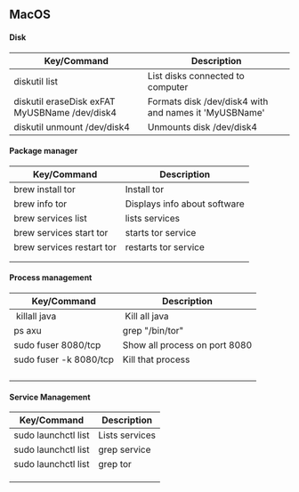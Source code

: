 ## MacOS

#### Disk
| Key/Command | Description |
| ----------- | ----------- |
| diskutil list | List disks connected to computer |
| diskutil eraseDisk exFAT MyUSBName /dev/disk4 | Formats disk /dev/disk4 with and names it 'MyUSBName' |
| diskutil unmount /dev/disk4 | Unmounts disk /dev/disk4 |

#### Package manager
| Key/Command | Description |
| ----------- | ----------- |
| brew install tor | Install tor |
| brew info tor |  Displays info about software |
| brew services list | lists services |
| brew services start tor | starts tor service |
| brew services restart tor| restarts tor service |
| | |
| | |

#### Process management
| Key/Command | Description |
| ----------- | ----------- |
| killall java | Kill all java |
| ps axu | grep "/bin/tor" | Lists processes with "bin/tor" |
| sudo fuser 8080/tcp | Show all process on port 8080 |
|sudo fuser -k 8080/tcp |Kill that process |
| | |
| | |
| | |
| | |

#### Service Management
| Key/Command | Description |
| ----------- | ----------- |
| sudo launchctl list | Lists services |
| sudo launchctl list | grep service | Lists services named 'service' |
| sudo launchctl list | grep tor | Lists services named 'tor' |
| | |
| | |
| | |




